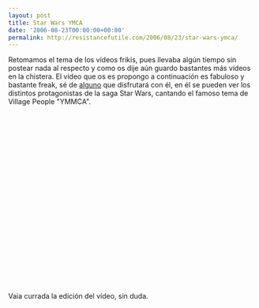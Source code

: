 ```yaml
---
layout: post
title: Star Wars YMCA
date: '2006-08-23T00:00:00+00:00'
permalink: http://resistancefutile.com/2006/08/23/star-wars-ymca/
---
```

Retomamos el tema de los vídeos frikis, pues llevaba algún tiempo sin postear nada al respecto y como os dije aún guardo bastantes más vídeos en la chistera. El vídeo que os es propongo a continuación es fabuloso y bastante freak, sé de <a href="http://solo.infames.org">alguno</a> que disfrutará con él, en él se pueden ver los distintos protagonistas de la saga Star Wars, cantando el famoso tema de Village People "YMMCA".

<object width="425" height="350"><param name="movie" value="http://www.youtube.com/v/Glc8wq0oDI8"></param><embed src="http://www.youtube.com/v/Glc8wq0oDI8" type="application/x-shockwave-flash" width="425" height="350"></embed></object>

Vaia currada la edición del vídeo, sin duda.
